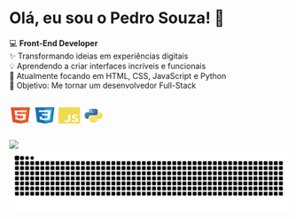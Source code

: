 # Olá, eu sou o Pedro Souza! 👋  

💻 **Front-End Developer**  
✨ Transformando ideias em experiências digitais    
💡 Aprendendo a criar interfaces incríveis e funcionais  
🌱 Atualmente focando em HTML, CSS, JavaScript e Python  
🎯 Objetivo: Me tornar um desenvolvedor Full-Stack 

<div style="display: inline_block"><br>
  <img align="center" alt="HTML5" height="30" width="40" src="https://raw.githubusercontent.com/devicons/devicon/master/icons/html5/html5-original.svg">
  <img align="center" alt="CSS3" height="30" width="40" src="https://raw.githubusercontent.com/devicons/devicon/master/icons/css3/css3-original.svg">
  <img align="center" alt="JavaScript" height="30" width="40" src="https://raw.githubusercontent.com/devicons/devicon/master/icons/javascript/javascript-plain.svg">
  <img align="center" alt="Python" height="30" width="40" src="https://raw.githubusercontent.com/devicons/devicon/master/icons/python/python-original.svg">
  <!-- Adicione mais ícones se desejar (ex: React, Git) -->
</div>

##


<div> 
  <a href="https://www.linkedin.com/in/pedro-alves-9b3425307/" target="_blank">
    <img src="https://img.shields.io/badge/-LinkedIn-%230077B5?style=for-the-badge&logo=linkedin&logoColor=white" target="_blank">
  </a>
</div>

<picture align="center">
  <source media="(prefers-color-scheme: dark)" srcset="https://raw.githubusercontent.com/ipedrosouzza/ipedrosouzza/output/github-contribution-grid-snake-dark.svg">
  <source media="(prefers-color-scheme: light)" srcset="https://raw.githubusercontent.com/ipedrosouzza/ipedrosouzza/output/github-contribution-grid-snake-dark.svg">
  <img align="center" alt="github contribution grid snake animation" src="https://raw.githubusercontent.com/ipedrosouzza/ipedrosouzza/output/github-contribution-grid-snake.svg">
</picture>


